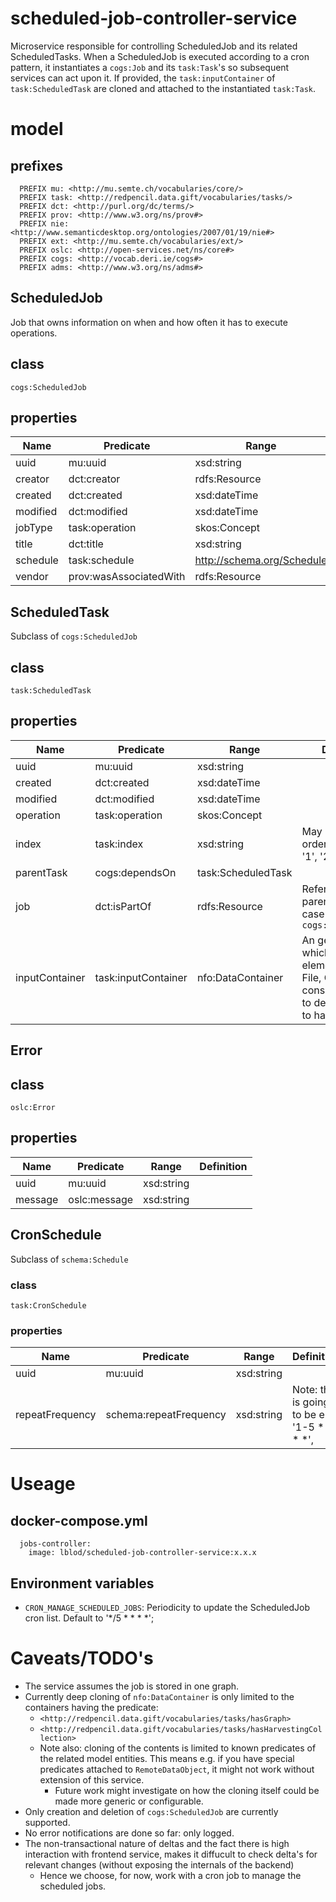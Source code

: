 # scheduled-job-controller-service
Microservice responsible for controlling ScheduledJob and its related ScheduledTasks.
When a ScheduledJob is executed according to a cron pattern, it instantiates a `cogs:Job` and its `task:Task`'s so subsequent services can act upon it.
If provided, the `task:inputContainer` of `task:ScheduledTask` are cloned and attached to the instantiated `task:Task`.

# model

## prefixes
```
  PREFIX mu: <http://mu.semte.ch/vocabularies/core/>
  PREFIX task: <http://redpencil.data.gift/vocabularies/tasks/>
  PREFIX dct: <http://purl.org/dc/terms/>
  PREFIX prov: <http://www.w3.org/ns/prov#>
  PREFIX nie: <http://www.semanticdesktop.org/ontologies/2007/01/19/nie#>
  PREFIX ext: <http://mu.semte.ch/vocabularies/ext/>
  PREFIX oslc: <http://open-services.net/ns/core#>
  PREFIX cogs: <http://vocab.deri.ie/cogs#>
  PREFIX adms: <http://www.w3.org/ns/adms#>
```
## ScheduledJob
Job that owns information on when and how often it has to execute operations.

## class
`cogs:ScheduledJob`

## properties

| Name     | Predicate              | Range                      | Definition |
|----------|------------------------|----------------------------|------------|
| uuid     | mu:uuid                | xsd:string                 |            |
| creator  | dct:creator            | rdfs:Resource              |            |
| created  | dct:created            | xsd:dateTime               |            |
| modified | dct:modified           | xsd:dateTime               |            |
| jobType  | task:operation         | skos:Concept               |            |
| title    | dct:title              | xsd:string                 |            |
| schedule | task:schedule          | http://schema.org/Schedule |            |
| vendor   | prov:wasAssociatedWith | rdfs:Resource              |            |


## ScheduledTask
Subclass of `cogs:ScheduledJob`

## class
`task:ScheduledTask`

## properties

Name | Predicate | Range | Definition
--- | --- | --- | ---
uuid |mu:uuid | xsd:string
created | dct:created | xsd:dateTime
modified | dct:modified | xsd:dateTime
operation | task:operation | skos:Concept
index | task:index | xsd:string | May be used for orderering. E.g. : '1', '2.1', '2.2', '3'
parentTask| cogs:dependsOn | task:ScheduledTask
job | dct:isPartOf | rdfs:Resource | Refer to the parent job, in this case the `cogs:ScheduledJob`
inputContainer | task:inputContainer | nfo:DataContainer | An generic type, which may have elements such as File, Graph. The consumer needs to determine how to handle it

## Error

## class
`oslc:Error`

## properties
Name | Predicate | Range | Definition
--- | --- | --- | ---
uuid |mu:uuid | xsd:string
message | oslc:message | xsd:string

## CronSchedule
Subclass of `schema:Schedule`
### class
`task:CronSchedule`
### properties

Name | Predicate | Range | Definition
--- | --- | --- | ---
uuid |mu:uuid | xsd:string
repeatFrequency | schema:repeatFrequency | xsd:string | Note: this is going to be e.g. '1-5 * * * *',

# Useage
## docker-compose.yml
```
  jobs-controller:
    image: lblod/scheduled-job-controller-service:x.x.x
```
## Environment variables
- `CRON_MANAGE_SCHEDULED_JOBS`: Periodicity to update the ScheduledJob cron list. Default to '*/5 * * * *';

# Caveats/TODO's
- The service assumes the job is stored in one graph.
- Currently deep cloning of `nfo:DataContainer` is only limited to the containers having the predicate:
  - `<http://redpencil.data.gift/vocabularies/tasks/hasGraph>`
  - `<http://redpencil.data.gift/vocabularies/tasks/hasHarvestingCollection>`
  - Note also: cloning of the contents is limited to known predicates of the related model entities.
    This means e.g. if you have special predicates attached to `RemoteDataObject`, it might not work without extension of this service.
      - Future work might investigate on how the cloning itself could be made more generic or configurable.
- Only creation and deletion of `cogs:ScheduledJob` are currently supported.
- No error notifications are done so far: only logged.
- The non-transactional nature of deltas and the fact there is high interaction with frontend service, makes it diffucult to check delta's for relevant changes (without exposing the internals of the backend)
   - Hence we choose, for now, work with a cron job to manage the scheduled jobs.
